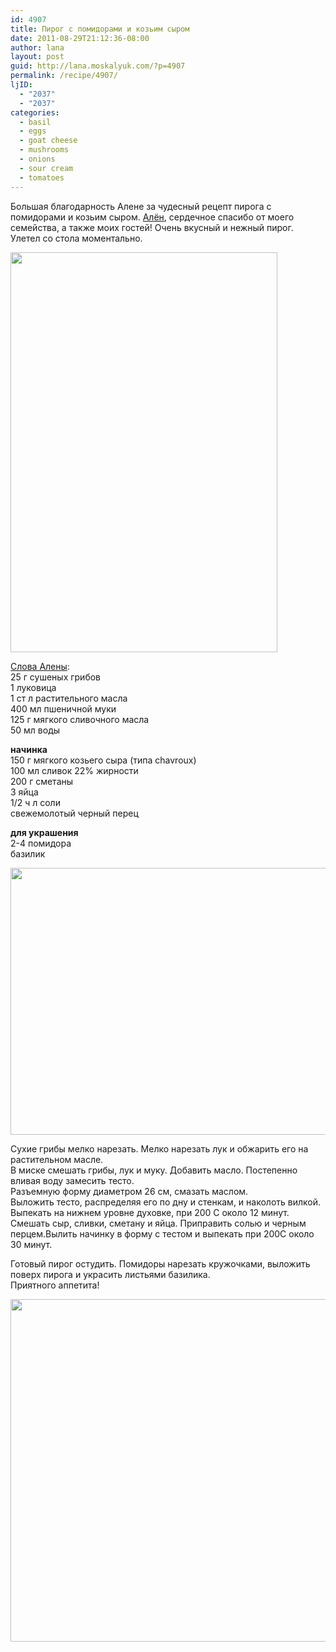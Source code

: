 ```yaml
---
id: 4907
title: Пирог с помидорами и козьим сыром
date: 2011-08-29T21:12:36-08:00
author: lana
layout: post
guid: http://lana.moskalyuk.com/?p=4907
permalink: /recipe/4907/
ljID:
  - "2037"
  - "2037"
categories:
  - basil
  - eggs
  - goat cheese
  - mushrooms
  - onions
  - sour cream
  - tomatoes
---
```

Большая благодарность Алене за чудесный рецепт пирога с помидорами и козьим сыром. [Алён](http://vyborganka.livejournal.com/50379.html?view=1053899#t1053899), сердечное спасибо от моего семейства, а также моих гостей! Очень вкусный и нежный пирог. Улетел со стола моментально.

<img loading="lazy" class="alignnone" title="goat cheese and tomato cake" src="http://farm7.static.flickr.com/6196/6091589527_5626d802d2_z.jpg" alt="" width="427" height="640" /> 

[Слова Алены](http://vyborganka.livejournal.com/50379.html?view=1053899#t1053899):  
25 г сушеных грибов  
1 луковица  
1 ст л растительного масла  
400 мл пшеничной муки  
125 г мягкого сливочного масла  
50 мл воды

**начинка**  
150 г мягкого козьего сыра (типа chavroux)  
100 мл сливок 22% жирности  
200 г сметаны  
3 яйца  
1/2 ч л соли  
свежемолотый черный перец

**для украшения**  
2-4 помидора  
базилик

<img loading="lazy" class="alignnone" title="goat cheese and tomato cake" src="http://farm7.static.flickr.com/6066/6091590707_53a304194a_z.jpg" alt="" width="640" height="427" /> 

Сухие грибы мелко нарезать. Мелко нарезать лук и обжарить его на растительном масле.  
В миске смешать грибы, лук и муку. Добавить масло. Постепенно вливая воду замесить тесто.  
Разъемную форму диаметром 26 см, смазать маслом.  
Выложить тесто, распределяя его по дну и стенкам, и наколоть вилкой. Выпекать на нижнем уровне духовке, при 200 С около 12 минут.  
Смешать сыр, сливки, сметану и яйца. Приправить солью и черным перцем.Вылить начинку в форму с тестом и выпекать при 200С около 30 минут.

Готовый пирог остудить. Помидоры нарезать кружочками, выложить поверх пирога и украсить листьями базилика.  
Приятного аппетита!

<img loading="lazy" class="alignnone" title="goat cheese and tomato cake" src="http://farm7.static.flickr.com/6190/6091588207_294a0b9ebb_z.jpg" alt="" width="640" height="548" />